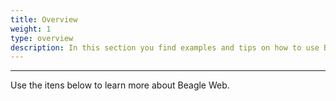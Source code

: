 ```yaml
---
title: Overview
weight: 1
type: overview
description: In this section you find examples and tips on how to use Beagle Web to its fullest.
---
```


---

Use the itens below to learn more about Beagle Web.